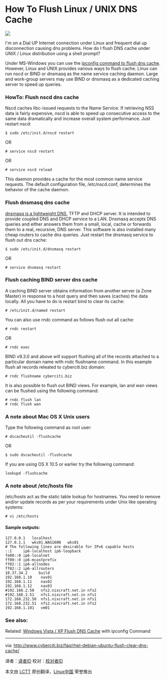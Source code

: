 How To Flush Linux / UNIX DNS Cache
================================================================================
![](http://figs.cyberciti.biz/3rdparty/configure.png)

I'm on a Dial UP Internet connection under Linux and frequent dial up disconnection causing dns problems. How do I flush DNS cache under UNIX / Linux distribution using a shell prompt?

Under MS-Windows you can use the [ipconfig command to flush dns cache][1]. However, Linux and UNIX provides various ways to flush cache. Linux can run nscd or BIND or dnsmasq as the name service caching daemon. Large and work-group servers may use BIND or dnsmasq as a dedicated caching server to speed up queries.

### HowTo: Flush nscd dns cache ###

Nscd caches libc-issued requests to the Name Service. If retrieving NSS data is fairly expensive, nscd is able to speed up consecutive access to the same data dramatically and increase overall system performance. Just restart nscd:

    $ sudo /etc/init.d/nscd restart

OR

    # service nscd restart

OR

    # service nscd reload

This daemon provides a cache for the most common name service requests. The default configuration file, /etc/nscd.conf, determines the behavior of the cache daemon.

### Flush dnsmasq dns cache ###

[dnsmasq is a lightweight DNS][2], TFTP and DHCP server. It is intended to provide coupled DNS and DHCP service to a LAN. Dnsmasq accepts DNS queries and either answers them from a small, local, cache or forwards them to a real, recursive, DNS server. This software is also installed many cheap routers to cache dns queries. Just restart the dnsmasq service to flush out dns cache:

    $ sudo /etc/init.d/dnsmasq restart

OR

    # service dnsmasq restart

### Flush caching BIND server dns cache ###

A caching BIND server obtains information from another server (a Zone Master) in response to a host query and then saves (caches) the data locally. All you have to do is restart bind to clear its cache:

    # /etc/init.d/named restart

You can also use rndc command as follows flush out all cache:

    # rndc restart

OR

    # rndc exec

BIND v9.3.0 and above will support flushing all of the records attached to a particular domain name with rndc flushname command. In this example flush all records releated to cyberciti.biz domain:

    # rndc flushname cyberciti.biz

It is also possible to flush out BIND views. For example, lan and wan views can be flushed using the following 
command:

    # rndc flush lan
    # rndc flush wan

### A note about Mac OS X Unix users ###

Type the following command as root user:

    # dscacheutil -flushcache

OR

    $ sudo dscacheutil -flushcache

If you are using OS X 10.5 or earlier try the following command:

    lookupd -flushcache

### A note about /etc/hosts file ###

/etc/hosts act as the static table lookup for hostnames. You need to remove and/or update records as per your requirements under Unix like operating systems:

    # vi /etc/hosts

#### Sample outputs: ####

    127.0.0.1	localhost
    127.0.1.1	wks01.WAG160N	wks01
    # The following lines are desirable for IPv6 capable hosts
    ::1     ip6-localhost ip6-loopback
    fe00::0 ip6-localnet
    ff00::0 ip6-mcastprefix
    ff02::1 ip6-allnodes
    ff02::2 ip6-allrouters
    10.37.34.2     build
    192.168.1.10	nas01
    192.168.1.11	nas02
    192.168.1.12	nas03
    #192.168.2.50	nfs2.nixcraft.net.in nfs2
    #192.168.2.51	nfs1.nixcraft.net.in nfs1
    172.168.232.50  nfs1.nixcraft.net.in nfs1
    172.168.232.51  nfs2.nixcraft.net.in nfs2
    192.168.1.101	vm01

### See also: ###

Related: [Windows Vista / XP Flush DNS Cache][3] with ipconfig Command

--------------------------------------------------------------------------------

via: http://www.cyberciti.biz/faq/rhel-debian-ubuntu-flush-clear-dns-cache/

译者：[译者ID](https://github.com/译者ID) 校对：[校对者ID](https://github.com/校对者ID)

本文由 [LCTT](https://github.com/LCTT/TranslateProject) 原创翻译，[Linux中国](http://linux.cn/) 荣誉推出

[1]:http://theos.in/windows-vista/flush-dns-cache-with-ipconfig/
[2]:http://www.cyberciti.biz/tips/how-do-i-improve-dns-performance-on-linuxwindows-desktop.html
[3]:http://theos.in/windows-vista/flush-dns-cache-with-ipconfig/
